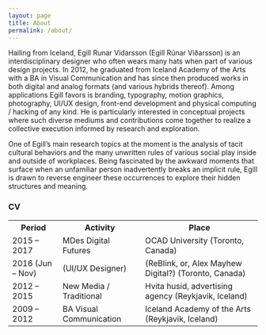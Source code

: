 ```yaml
---
layout: page
title: About
permalink: /about/
---
```


Hailing from Iceland, Egill Runar Vidarsson (Egill Rúnar Viðarsson) is an interdisciplinary designer who often wears many hats when part of various design projects. In 2012, he graduated from Iceland Academy of the Arts with a BA in Visual Communication and has since then produced works in both digital and analog formats (and various hybrids thereof). Among applications Egill favors is branding, typography, motion graphics, photography, UI/UX design, front-end development and physical computing / hacking of any kind. He is particularly interested in conceptual projects where such diverse mediums and contributions come together to realize a collective execution informed by research and exploration.

One of Egill’s main research topics at the moment is the analysis of tacit cultural behaviors and the many unwritten rules of various social play inside and outside of workplaces. Being fascinated by the awkward moments that surface when an unfamiliar person inadvertently breaks an implicit rule, Egill is drawn to reverse engineer these occurrences to explore their hidden structures and meaning.

### CV

<table>
  <tr>
	<th>Period</th>
	<th>Activity</th>
	<th>Place</th>
  </tr>
  <tr>
	<td>2015 – 2017</td>
	<td>MDes Digital Futures</td>
	<td>OCAD University (Toronto, Canada)</td>
  </tr>
  <tr>
	<td>2016 (Jun – Nov)</td>
	<td>(UI/UX Designer)</td>
	<td>(ReBlink, or, Alex Mayhew Digital?) (Toronto, Canada)</td>
  </tr>
  <tr>
	<td>2012 – 2015</td>
	<td>New Media / Traditional</td>
	<td>Hvita husid, advertising agency (Reykjavik, Iceland)</td>
  </tr>
  <tr>
	<td>2009 – 2012</td>
	<td>BA Visual Communication</td>
	<td>Iceland Academy of the Arts (Reykjavik, Iceland)</td>
  </tr>
</table>